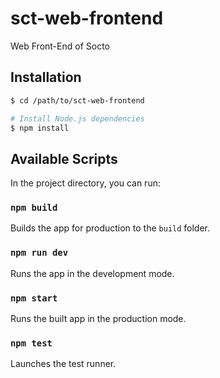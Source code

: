 # sct-web-frontend
Web Front-End of Socto

## Installation
```bash
$ cd /path/to/sct-web-frontend

# Install Node.js dependencies
$ npm install
```

## Available Scripts
In the project directory, you can run:

### `npm build`
Builds the app for production to the `build` folder.

### `npm run dev`
Runs the app in the development mode.

### `npm start`
Runs the built app in the production mode.

### `npm test`
Launches the test runner.
